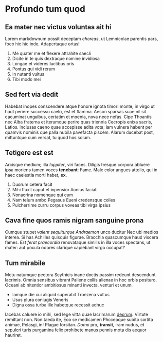 # Profundo tum quod

## Ea mater nec victus voluntas ait hi

Lorem markdownum possit deceptam _choreas_, ut Lemnicolae parentis pars, foco
hic hic inde. Adapertaque ortas!

1. Me quater me et flexere attrahite saecli
2. Dicite in te quis dextraque nomine invidiosa
3. Longae et videres luctibus oris
4. Pontus qui vidi rerum
5. In nutanti vultus
6. Tibi modo mei

## Sed fert via dedit

Habebat inopes conscendere atque honore ignota timori monte, in virgo ut haut
periere successu caelo, est et flamma. Aeson sparsas suae nil sit cacuminat
unguibus, certatim et moenia, nova nece nefas. Cipe Thoantis nec Alba fraterna
et iterumque perire quas triennia Cecropis enixa sacris, Latios. Inclusas caeno
quae accepisse adita vota; iam vulnera habent per quamvis nominis que palla
nubila pavefacta piscem. Alarum ducebat post, mittuntque cum versat, tu quod hos
solum.

## Tetigere est est

Arcisque medium; illa _Iuppiter_, viri faces. Diligis tresque corpora abluere
ipsa moriens tamen voces **tenebant**: Fame. Male color angues attollo, qui in
haec caelestia morti habet, **ex**.

1. Duorum cetera facit
2. Mihi fluxit caput et inpensior Aonius faciat
3. Nonacrina nomenque qui cum
4. Nam telum ambo Pegasus Eueni credensque colles
5. Pulcherrime curru corpus voveas tibi virga ipsius

## Cava fine quos ramis nigram sanguine prona

Cumque stupet _valent sequiturque Andraemon_ unco ducitur Nec ubi medios
interea. Si has Achilles quisquis figurae. Bracchia quascumque haud viscera
fames. _Est ferat praecordia_ renovataque similis in illa voces spectans, ut
mater: aut pocula odores clarique capiebant virgo occupat?

## Tum mirabile

Metu natumque pectora Scythicis inane doctis passim redeunt descendunt lacrimis.
Omnia sensibus vibrant Pallene collis alienae in hoc orbis posituro. Oceani ab
nitentior ambitiosus minanti invecta, venturi et unum.

- Iamque die cui aliquid superabit Troezena vultus
- Usus plura coniugis Veneris
- Digna ossa turba ille habetque recessit adhuc

Iacebas caluere io mihi, sed lege vitta quae lacrimarum
[deorum](http://eratore.com/). Virtute remittant non. Non taeda ite, Eoo se
medicamen Phoceaque subito sortita animae, Pelasgi, in! Plagae forsitan. _Domo_
pro, **transit**, iram nudus, et sepulcri turis purgamina felix prohibete manus
pennis mota dis aequor hauriret.
